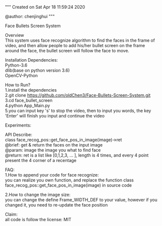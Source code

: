 """
Created on Sat Apr 18 11:59:24 2020

@author: chenjinghui
"""


Face Bullets Screen System  

Overview  
This system uses face recognize algorithm to find the faces in the frame of video, and then allow people 
to add his/her bullet screen on the frame around the face, the bullet screen will follow the face to move.

Installation Dependencies:  
Python-3.6  
dlib(base on python version 3.6)  
OpenCV-Python  

How to Run?  
1.install the dependencies  
2.git clone https://github.com/oldChen3/Face-Bullets-Screen-System.git  
3.cd face_bullet_screen  
4.python App_Main.py  
5.you can input key 's' to stop the video, then to input you words, the key 'Enter' will finish you input and continue the video  

Experiments:  

API Describe:  
class face_recog_pos::get_face_pos_in_image(image)->ret  
    @brief: get & return the faces on the input image  
    @param: image the image you what to find face  
    @return: ret is a list like [0,1,2,3, ... ], length is 4 times, and every 4 point present the 4 corner of a recentage  

FAQ:  
1.How to append your code for face recognize:  
 you can realize you own function, and replace the function class face_recog_pos::get_face_pos_in_image(image) in source code   

2.How to change the image size:  
  you can change the define Frame_WIDTH_DEF to your value, however if you changed it, you need to re-update the face position  

Claim:  
  all code is follow the license: MIT  
